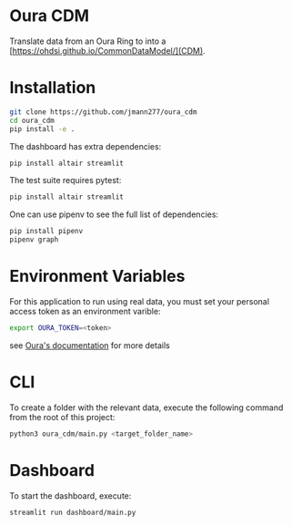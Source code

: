 # Oura CDM

Translate data from an Oura Ring to into a 
[https://ohdsi.github.io/CommonDataModel/](CDM).

# Installation

```bash
git clone https://github.com/jmann277/oura_cdm
cd oura_cdm
pip install -e .
```

The dashboard has extra dependencies:

```bash
pip install altair streamlit
```

The test suite requires pytest:

```bash
pip install altair streamlit
```

One can use pipenv to see the full list of dependencies:

```bash
pip install pipenv
pipenv graph
```

# Environment Variables

For this application to run using real data, you must set your personal
access token as an environment varible:

```bash
export OURA_TOKEN=<token>
```

see [Oura's documentation](https://cloud.ouraring.com/docs/authentication) for
more details

# CLI

To create a folder with the relevant data, execute the following command
from the root of this project:

```bash
python3 oura_cdm/main.py <target_folder_name>
```

# Dashboard

To start the dashboard, execute:

```bash
streamlit run dashboard/main.py
```
